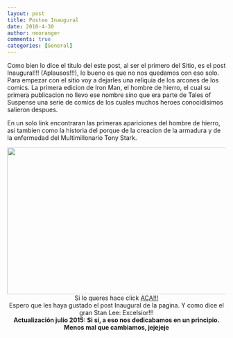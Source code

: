 ```yaml
---
layout: post
title: Posteo Inaugural
date: 2010-4-30
author: neoranger
comments: true
categories: [General]
---
```

Como bien lo dice el titulo del este post, al ser el primero del Sitio, es el post Inaugural!!! (Aplausos!!!), lo bueno es que no nos quedamos con eso solo. Para empezar con el sitio voy a dejarles una reliquia de los arcones de los comics. La primera edicion de Iron Man, el hombre de hierro, el cual su primera publicacion no llevo ese nombre sino que era parte de Tales of Suspense una serie de comics de los cuales muchos heroes conocidisimos salieron despues.

En un solo link encontraran las primeras apariciones del hombre de hierro, asi tambien como la historia del porque de la creacion de la armadura y de la enfermedad del Multimillonario Tony Stark.
<div class="separator" style="clear:both;text-align:center;"></div>
<div class="separator" style="clear:both;text-align:center;"><img src="http://104.131.75.199/wp-content/uploads/2014/11/07a19-iron-man-by-mmatere.jpg" alt="" width="640" height="339" border="0" /></div>
<div style="text-align:center;">Si lo queres hace click <a href="http://www.4shared.com/file/123243887/42004f85/Origenes_Marvel_-_Iron_Man.html">ACA!!!</a></div>
<div style="text-align:center;"></div>
<div style="text-align:center;">Espero que les haya gustado el post Inaugural de la pagina. Y como dice el gran Stan Lee: Excelsior!!!</div>
<div style="text-align:center;"></div>
<div style="text-align:center;"><strong>Actualización julio 2015: Si si, a eso nos dedicabamos en un principio. Menos mal que cambiamos, jejejeje</strong></div>
